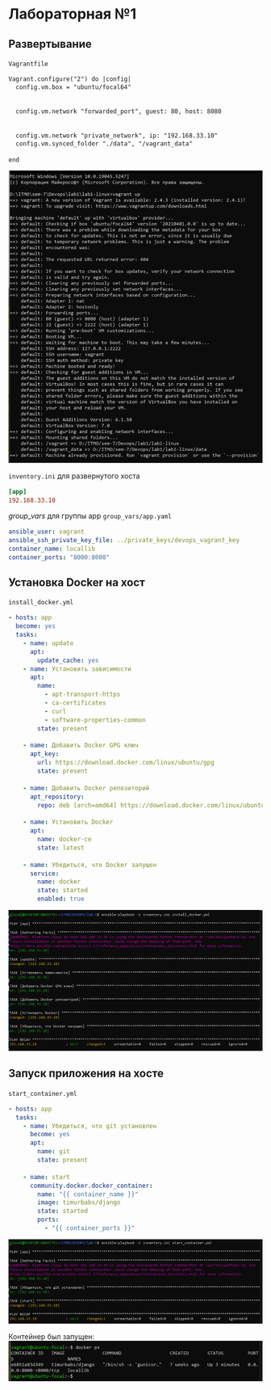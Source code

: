 # Лабораторная №1

## Развертывание
`Vagrantfile`
```vagrantfile
Vagrant.configure("2") do |config|
  config.vm.box = "ubuntu/focal64"
  
  
  config.vm.network "forwarded_port", guest: 80, host: 8080


  config.vm.network "private_network", ip: "192.168.33.10"
  config.vm.synced_folder "./data", "/vagrant_data"
  
end
```

![alt text](image.png)

`inventory.ini` для развернутого хоста
```ini
[app]
192.168.33.10
```

*group_vars* для группы app `group_vars/app.yaml`

```yaml
ansible_user: vagrant
ansible_ssh_private_key_file: ../private_keys/devops_vagrant_key
container_name: locallib
container_ports: "8000:8000"
```

## Установка Docker на хост
`install_docker.yml`

```yml
- hosts: app
  become: yes
  tasks:
    - name: update
      apt:
        update_cache: yes
    - name: Установить зависимости
      apt:
        name: 
          - apt-transport-https
          - ca-certificates
          - curl
          - software-properties-common
        state: present

    - name: Добавить Docker GPG ключ
      apt_key:
        url: https://download.docker.com/linux/ubuntu/gpg
        state: present

    - name: Добавить Docker репозиторий
      apt_repository:
        repo: deb [arch=amd64] https://download.docker.com/linux/ubuntu focal stable

    - name: Установить Docker
      apt:
        name: docker-ce
        state: latest

    - name: Убедиться, что Docker запущен
      service:
        name: docker
        state: started
        enabled: true
```
![alt text](image-1.png)

## Запуск приложения на хосте
`start_container.yml`

```yml
- hosts: app
  tasks:
    - name: Убедиться, что git установлен
      become: yes
      apt:
        name: git
        state: present
        
    - name: start
      community.docker.docker_container:
        name: "{{ container_name }}"
        image: timurbabs/django
        state: started
        ports:
          - "{{ container_ports }}"
```
![alt text](image-2.png)

Контейнер был запущен:
![alt text](image-3.png)